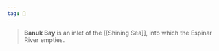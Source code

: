 ```yaml
---
tag: 🌊
---
```

> **Banuk Bay** is an inlet of the [[Shining Sea]], into which the Espinar River empties.







